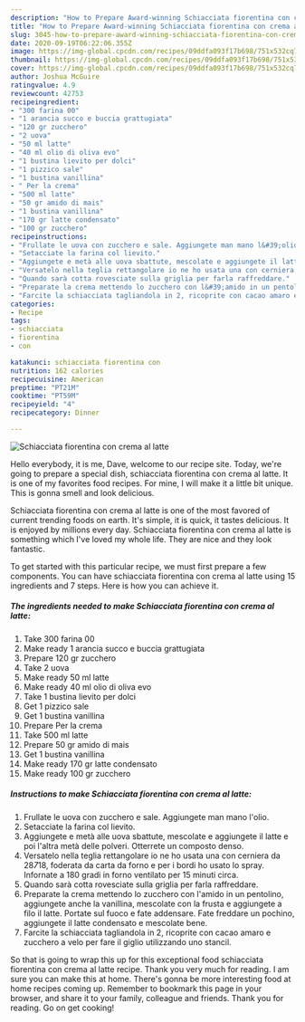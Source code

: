 ```yaml
---
description: "How to Prepare Award-winning Schiacciata fiorentina con crema al latte"
title: "How to Prepare Award-winning Schiacciata fiorentina con crema al latte"
slug: 3045-how-to-prepare-award-winning-schiacciata-fiorentina-con-crema-al-latte
date: 2020-09-19T06:22:06.355Z
image: https://img-global.cpcdn.com/recipes/09ddfa093f17b698/751x532cq70/schiacciata-fiorentina-con-crema-al-latte-recipe-main-photo.jpg
thumbnail: https://img-global.cpcdn.com/recipes/09ddfa093f17b698/751x532cq70/schiacciata-fiorentina-con-crema-al-latte-recipe-main-photo.jpg
cover: https://img-global.cpcdn.com/recipes/09ddfa093f17b698/751x532cq70/schiacciata-fiorentina-con-crema-al-latte-recipe-main-photo.jpg
author: Joshua McGuire
ratingvalue: 4.9
reviewcount: 42753
recipeingredient:
- "300 farina 00"
- "1 arancia succo e buccia grattugiata"
- "120 gr zucchero"
- "2 uova"
- "50 ml latte"
- "40 ml olio di oliva evo"
- "1 bustina lievito per dolci"
- "1 pizzico sale"
- "1 bustina vanillina"
- " Per la crema"
- "500 ml latte"
- "50 gr amido di mais"
- "1 bustina vanillina"
- "170 gr latte condensato"
- "100 gr zucchero"
recipeinstructions:
- "Frullate le uova con zucchero e sale. Aggiungete man mano l&#39;olio."
- "Setacciate la farina col lievito."
- "Aggiungete e metà alle uova sbattute, mescolate e aggiungete il latte e poi l&#39;altra metà delle polveri. Otterrete un composto denso."
- "Versatelo nella teglia rettangolare io ne ho usata una con cerniera da 28*7*18, foderata da carta da forno e per i bordi ho usato lo spray. Infornate a 180 gradi in forno ventilato per 15 minuti circa."
- "Quando sarà cotta rovesciate sulla griglia per farla raffreddare."
- "Preparate la crema mettendo lo zucchero con l&#39;amido in un pentolino, aggiungete anche la vanillina, mescolate con la frusta e aggiungete a filo il latte. Portate sul fuoco e fate addensare. Fate freddare un pochino, aggiungete il latte condensato e mescolate bene."
- "Farcite la schiacciata tagliandola in 2, ricoprite con cacao amaro e zucchero a velo per fare il giglio utilizzando uno stancil."
categories:
- Recipe
tags:
- schiacciata
- fiorentina
- con

katakunci: schiacciata fiorentina con 
nutrition: 162 calories
recipecuisine: American
preptime: "PT21M"
cooktime: "PT59M"
recipeyield: "4"
recipecategory: Dinner

---
```



![Schiacciata fiorentina con crema al latte](https://img-global.cpcdn.com/recipes/09ddfa093f17b698/751x532cq70/schiacciata-fiorentina-con-crema-al-latte-recipe-main-photo.jpg)

Hello everybody, it is me, Dave, welcome to our recipe site. Today, we're going to prepare a special dish, schiacciata fiorentina con crema al latte. It is one of my favorites food recipes. For mine, I will make it a little bit unique. This is gonna smell and look delicious.

Schiacciata fiorentina con crema al latte is one of the most favored of current trending foods on earth. It's simple, it is quick, it tastes delicious. It is enjoyed by millions every day. Schiacciata fiorentina con crema al latte is something which I've loved my whole life. They are nice and they look fantastic.




To get started with this particular recipe, we must first prepare a few components. You can have schiacciata fiorentina con crema al latte using 15 ingredients and 7 steps. Here is how you can achieve it.

<!--inarticleads1-->

##### The ingredients needed to make Schiacciata fiorentina con crema al latte:

1. Take 300 farina 00
1. Make ready 1 arancia succo e buccia grattugiata
1. Prepare 120 gr zucchero
1. Take 2 uova
1. Make ready 50 ml latte
1. Make ready 40 ml olio di oliva evo
1. Take 1 bustina lievito per dolci
1. Get 1 pizzico sale
1. Get 1 bustina vanillina
1. Prepare  Per la crema
1. Take 500 ml latte
1. Prepare 50 gr amido di mais
1. Get 1 bustina vanillina
1. Make ready 170 gr latte condensato
1. Make ready 100 gr zucchero




<!--inarticleads2-->

##### Instructions to make Schiacciata fiorentina con crema al latte:

1. Frullate le uova con zucchero e sale. Aggiungete man mano l&#39;olio.
1. Setacciate la farina col lievito.
1. Aggiungete e metà alle uova sbattute, mescolate e aggiungete il latte e poi l&#39;altra metà delle polveri. Otterrete un composto denso.
1. Versatelo nella teglia rettangolare io ne ho usata una con cerniera da 28*7*18, foderata da carta da forno e per i bordi ho usato lo spray. Infornate a 180 gradi in forno ventilato per 15 minuti circa.
1. Quando sarà cotta rovesciate sulla griglia per farla raffreddare.
1. Preparate la crema mettendo lo zucchero con l&#39;amido in un pentolino, aggiungete anche la vanillina, mescolate con la frusta e aggiungete a filo il latte. Portate sul fuoco e fate addensare. Fate freddare un pochino, aggiungete il latte condensato e mescolate bene.
1. Farcite la schiacciata tagliandola in 2, ricoprite con cacao amaro e zucchero a velo per fare il giglio utilizzando uno stancil.




So that is going to wrap this up for this exceptional food schiacciata fiorentina con crema al latte recipe. Thank you very much for reading. I am sure you can make this at home. There's gonna be more interesting food at home recipes coming up. Remember to bookmark this page in your browser, and share it to your family, colleague and friends. Thank you for reading. Go on get cooking!

